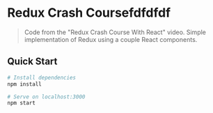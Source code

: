 # Redux Crash Coursefdfdfdf

> Code from the "Redux Crash Course With React" video. Simple implementation of Redux using a couple React components.

## Quick Start

```bash
# Install dependencies
npm install

# Serve on localhost:3000
npm start
```
